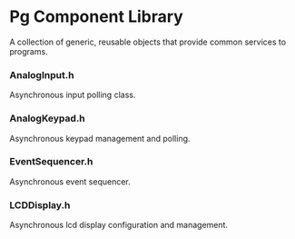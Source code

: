# Pg Component Library
A collection of generic, reusable objects that provide common services to programs.

### AnalogInput.h
Asynchronous input polling class.

### AnalogKeypad.h 
Asynchronous keypad management and polling.

### EventSequencer.h 
Asynchronous event sequencer.

### LCDDisplay.h 
Asynchronous lcd display configuration and management.
